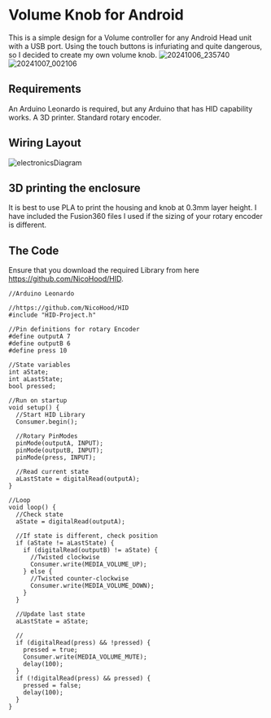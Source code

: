 # Volume Knob for Android
This is a simple design for a Volume controller for any Android Head unit with a USB port. Using the touch buttons is infuriating and quite dangerous, so I decided to create my own volume knob.
![20241006_235740](https://github.com/user-attachments/assets/06dbf0a0-8aaf-4327-90d1-012c1c28d321)
![20241007_002106](https://github.com/user-attachments/assets/70d0af65-9059-44f9-8eda-1e05794d7c46)

## Requirements
An Arduino Leonardo is required, but any Arduino that has HID capability works.
A 3D printer.
Standard rotary encoder.

## Wiring Layout
![electronicsDiagram](https://github.com/user-attachments/assets/92fbf004-bf83-43e3-995c-885d0477ab45)

## 3D printing the enclosure
It is best to use PLA to print the housing and knob at 0.3mm layer height. I have included the Fusion360 files I used if the sizing of your rotary encoder is different.

## The Code
Ensure that you download the required Library from here https://github.com/NicoHood/HID.
```
//Arduino Leonardo

//https://github.com/NicoHood/HID
#include "HID-Project.h"

//Pin definitions for rotary Encoder
#define outputA 7
#define outputB 6
#define press 10

//State variables
int aState;
int aLastState;
bool pressed;

//Run on startup
void setup() {
  //Start HID Library
  Consumer.begin();

  //Rotary PinModes
  pinMode(outputA, INPUT);
  pinMode(outputB, INPUT);
  pinMode(press, INPUT);

  //Read current state
  aLastState = digitalRead(outputA);
}

//Loop
void loop() {
  //Check state
  aState = digitalRead(outputA);
  
  //If state is different, check position 
  if (aState != aLastState) {
    if (digitalRead(outputB) != aState) {
      //Twisted clockwise
      Consumer.write(MEDIA_VOLUME_UP);
    } else {
      //Twisted counter-clockwise
      Consumer.write(MEDIA_VOLUME_DOWN);
    }
  }

  //Update last state
  aLastState = aState;

  //
  if (digitalRead(press) && !pressed) {
    pressed = true;
    Consumer.write(MEDIA_VOLUME_MUTE);
    delay(100);
  }
  if (!digitalRead(press) && pressed) {
    pressed = false;
    delay(100);
  }
}
```

